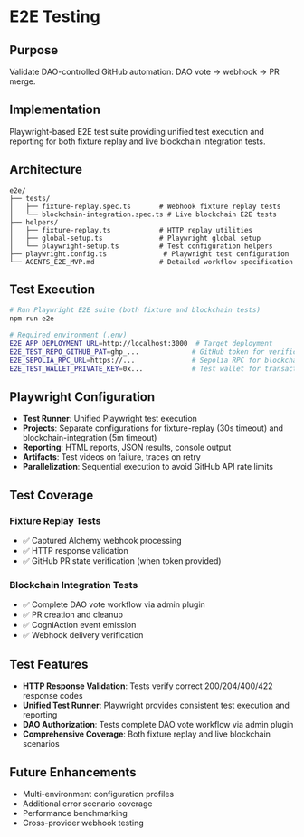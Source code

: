 # E2E Testing

## Purpose
Validate DAO-controlled GitHub automation: DAO vote → webhook → PR merge.

## Implementation
Playwright-based E2E test suite providing unified test execution and reporting for both fixture replay and live blockchain integration tests.

## Architecture
```
e2e/
├── tests/
│   ├── fixture-replay.spec.ts       # Webhook fixture replay tests
│   └── blockchain-integration.spec.ts # Live blockchain E2E tests
├── helpers/
│   ├── fixture-replay.ts            # HTTP replay utilities
│   ├── global-setup.ts              # Playwright global setup
│   └── playwright-setup.ts          # Test configuration helpers
├── playwright.config.ts              # Playwright test configuration
└── AGENTS_E2E_MVP.md                # Detailed workflow specification
```

## Test Execution
```bash
# Run Playwright E2E suite (both fixture and blockchain tests)
npm run e2e

# Required environment (.env)
E2E_APP_DEPLOYMENT_URL=http://localhost:3000  # Target deployment
E2E_TEST_REPO_GITHUB_PAT=ghp_...             # GitHub token for verification
E2E_SEPOLIA_RPC_URL=https://...              # Sepolia RPC for blockchain tests
E2E_TEST_WALLET_PRIVATE_KEY=0x...            # Test wallet for transactions
```

## Playwright Configuration
- **Test Runner**: Unified Playwright test execution
- **Projects**: Separate configurations for fixture-replay (30s timeout) and blockchain-integration (5m timeout)
- **Reporting**: HTML reports, JSON results, console output
- **Artifacts**: Test videos on failure, traces on retry
- **Parallelization**: Sequential execution to avoid GitHub API rate limits

## Test Coverage
### Fixture Replay Tests
- ✅ Captured Alchemy webhook processing
- ✅ HTTP response validation
- ✅ GitHub PR state verification (when token provided)

### Blockchain Integration Tests  
- ✅ Complete DAO vote workflow via admin plugin
- ✅ PR creation and cleanup
- ✅ CogniAction event emission
- ✅ Webhook delivery verification

## Test Features
- **HTTP Response Validation**: Tests verify correct 200/204/400/422 response codes
- **Unified Test Runner**: Playwright provides consistent test execution and reporting
- **DAO Authorization**: Tests complete DAO vote workflow via admin plugin
- **Comprehensive Coverage**: Both fixture replay and live blockchain scenarios

## Future Enhancements
- Multi-environment configuration profiles
- Additional error scenario coverage
- Performance benchmarking
- Cross-provider webhook testing